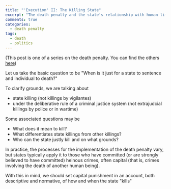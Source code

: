 ```yaml
---
title: "'Execution' II: The Killing State"
excerpt: "The death penalty and the state's relationship with human life"
comments: true
categories: 
  - death penalty
tags:
  - death
  - politics
---
```


(This post is one of a series on the death penalty. You can find the others [here](/categories/#death-penalty))

Let us take the basic question to be "When is it just for a state to sentence and individual to death?"

To clarify grounds, we are talking about
- state killing (not killings by vigilantes) 
- under the deliberative rule of a criminal justice system (not extrajudcial killings by police or in wartime)

Some associated questions may be
- What does it mean to kill?
- What differentiates state killings from other killings?
- Who can the state justly kill and on what grounds?

In practice, the processes for the implementation of the death penalty vary, but states typically apply it to those who have committed (or are strongly believed to have committed) heinous crimes, often capital (that is, crimes involving the death of another human being).

With this in mind, we should set capital punishment in an account, both descriptive and normative, of how and when the state "kills" 